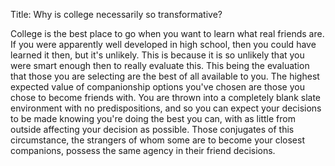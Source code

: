 Title: Why is college necessarily so transformative?

College is the best place to go when you want to learn what real friends are. If you were apparently well developed in high school, then you could have learned it then, but it's unlikely. This is because it is so unlikely that you were smart enough then to really evaluate this. This being the evaluation that those you are selecting are the best of all available to you. The highest expected value of companionship options you've chosen are those you chose to become friends with. You are thrown into a completely blank slate environment with no predispositions, and so you can expect your decisions to be made knowing you're doing the best you can, with as little from outside affecting your decision as possible. Those conjugates of this circumstance, the strangers of whom some are to become your closest companions, possess the same agency in their friend decisions.